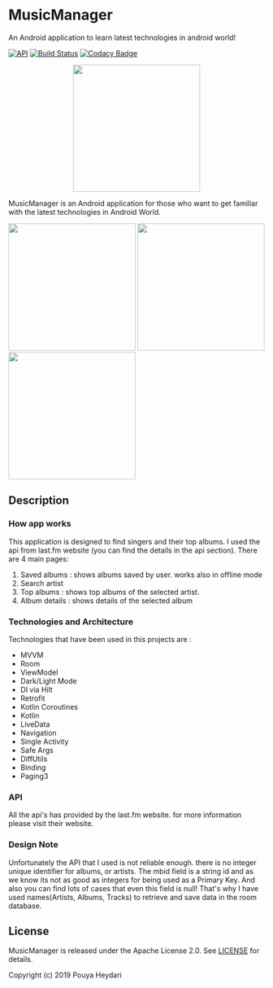 # MusicManager
An Android application to learn latest technologies in android world!

[![API](https://img.shields.io/badge/API-21%2B-brightgreen.svg?style=flat)](https://android-arsenal.com/api?level=21)
[![Build Status](https://travis-ci.org/SirLordPouya/MusicManager.svg?branch=master)](https://travis-ci.org/SirLordPouya/MusicManager)
[![Codacy Badge](https://api.codacy.com/project/badge/Grade/67a4e8c3a6c240eea8bab676e83c1dbc)](https://www.codacy.com/app/SirLordPouya/MusicManager?utm_source=github.com&amp;utm_medium=referral&amp;utm_content=SirLordPouya/MusicManager&amp;utm_campaign=Badge_Grade)

<p align="center">
<img src="https://raw.githubusercontent.com/SirLordPouya/MusicManager/master/shots/appicon.png" width="250">
</p>

MusicManager is an Android application for those who want to get familiar with the latest technologies in Android World.

<img src="https://raw.githubusercontent.com/SirLordPouya/MusicManager/master/shots/Screenshot_2.png" width="250"> <img src="https://raw.githubusercontent.com/SirLordPouya/MusicManager/master/shots/Screenshot_3.png" width="250"> <img src="https://raw.githubusercontent.com/SirLordPouya/MusicManager/master/shots/Screenshot_4.png" width="250">

## Description

### How app works

This application is designed to find singers and their top albums. I used the api from last.fm website (you can find the details in the api section).
There are 4 main pages:

1.  Saved albums : shows albums saved by user. works also in offline mode
2.  Search artist
3.  Top albums : shows top albums of the selected artist.
4.  Album details : shows details of the selected album

### Technologies and Architecture

Technologies that have been used in this projects are :

*   MVVM
*   Room
*   ViewModel
*   Dark/Light Mode
*   DI via Hilt
*   Retrofit
*   Kotlin Coroutines
*   Kotlin
*   LiveData
*   Navigation
*   Single Activity
*   Safe Args
*   DiffUtils
*   Binding
*   Paging3

### API

All the api's has provided by the last.fm website. for more information please visit their website.

### Design Note
Unfortunately the API that I used is not reliable enough. there is no integer unique identifier for albums,
or artists. The mbid field is a string id and as we know its not as good as integers for being used as a Primary Key.
And also you can find lots of cases that even this field is null!
That's why I have used names(Artists, Albums, Tracks) to retrieve and save data in the room database.

## License

MusicManager is released under the Apache License 2.0. See [LICENSE](https://github.com/SirLordPouya/MusicManager/blob/master/LICENSE.md) for details.

Copyright (c) 2019 Pouya Heydari